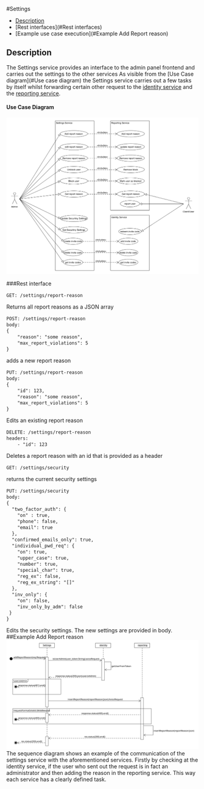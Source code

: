 #Settings
- [Description](#description)
- [Rest interfaces](#Rest interfaces)
- [Example use case execution](#Example Add Report reason)

## Description
The Settings service provides an interface to the admin panel frontend and carries out the settings to the other services
As visible from the [Use Case diagram](#Use case diagram) the Settings service carries out a few tasks by itself whilst forwarding certain other request to the [identity service](identity-service.md) and the [reporting service](reporting.md).

#### Use Case Diagram
![UseCaseDiagram](../../usecases/UseCaseDiagramAdminPanel.png)

###Rest interface
```
GET: /settings/report-reason
```
Returns all report reasons as a JSON array

```
POST: /settings/report-reason
body:
{
    "reason": "some reason",
    "max_report_violations": 5
}
```
adds a new report reason

```
PUT: /settings/report-reason
body:
{
    "id": 123,
    "reason": "some reason",
    "max_report_violations": 5
}
```
Edits an existing report reason

```
DELETE: /settings/report-reason
headers:
    - "id": 123
```
Deletes a report reason with an id that is provided as a header


```
GET: /settings/security
```
returns the current security settings
```
PUT: /settings/security
body:
{
  "two_factor_auth": {
    "on" : true,
    "phone": false,
    "email": true
  },
  "confirmed_emails_only": true,
  "individual_pwd_req": {
    "on": true,
    "upper_case": true,
    "number": true,
    "special_char": true,
    "reg_ex": false,
    "reg_ex_string": "[]"
  },
  "inv_only": {
    "on": false,
    "inv_only_by_adm": false
 }
}
```
Edits the security settings. The new settings are provided in body.
##Example Add Report reason
![Sequence Diagram](SequenceDiagram_AddReportReason.svg)
The sequence diagram shows an example of the communication of the settings service with the aforementioned services.
Firstly by checking at the identity service, if the user who sent out the request is in fact an administrator and then adding the reason in the reporting service.
This way each service has a clearly defined task.
